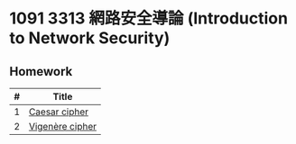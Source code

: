 # 1091 3313 網路安全導論 (Introduction to Network Security)
## Homework

| #    | Title                                                        |
| ---- | ------------------------------------------------------------ |
| 1    | [Caesar cipher](https://en.wikipedia.org/wiki/Caesar_cipher) |
| 2    | [Vigenère cipher](https://en.wikipedia.org/wiki/Vigen%C3%A8re_cipher) |


